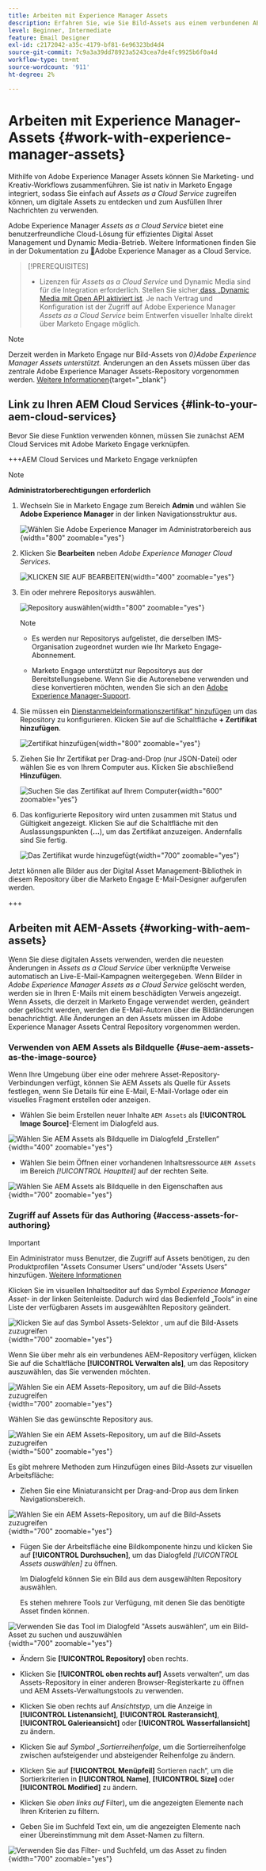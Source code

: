 ```yaml
---
title: Arbeiten mit Experience Manager Assets
description: Erfahren Sie, wie Sie Bild-Assets aus einem verbundenen AEM Assets-Repository beim Erstellen von Inhalten in Adobe Marketo Engage verwenden.
level: Beginner, Intermediate
feature: Email Designer
exl-id: c2172042-a35c-4179-bf81-6e96323bd4d4
source-git-commit: 7c9a3a39dd78923a5243cea7de4fc9925b6f0a4d
workflow-type: tm+mt
source-wordcount: '911'
ht-degree: 2%

---
```


# Arbeiten mit Experience Manager-Assets {#work-with-experience-manager-assets}

Mithilfe von Adobe Experience Manager Assets können Sie Marketing- und Kreativ-Workflows zusammenführen. Sie ist nativ in Marketo Engage integriert, sodass Sie einfach auf _Assets as a Cloud Service_ zugreifen können, um digitale Assets zu entdecken und zum Ausfüllen Ihrer Nachrichten zu verwenden.

Adobe Experience Manager _Assets as a Cloud Service_ bietet eine benutzerfreundliche Cloud-Lösung für effizientes Digital Asset Management und Dynamic Media-Betrieb. Weitere Informationen finden Sie in der Dokumentation zu [&#128279;](https://experienceleague.adobe.com/de/docs/experience-manager-cloud-service/content/assets/overview)Adobe Experience Manager as a Cloud Service.

>[!PREREQUISITES]
>
>* Lizenzen für _Assets as a Cloud Service_ und Dynamic Media sind für die Integration erforderlich. Stellen Sie sicher[ dass „Dynamic Media mit Open API aktiviert ist](https://experienceleague.adobe.com/de/docs/experience-manager-cloud-service/content/assets/dynamicmedia/dynamic-media-open-apis/dynamic-media-open-apis-overview#enable-dynamic-media-open-apis). Je nach Vertrag und Konfiguration ist der Zugriff auf Adobe Experience Manager _Assets as a Cloud Service_ beim Entwerfen visueller Inhalte direkt über Marketo Engage möglich.

>[!NOTE]
>
>Derzeit werden in Marketo Engage nur Bild-Assets von _0&rbrace;Adobe Experience Manager Assets unterstützt._ Änderungen an den Assets müssen über das zentrale Adobe Experience Manager Assets-Repository vorgenommen werden. [Weitere Informationen](https://experienceleague.adobe.com/de/docs/experience-manager-cloud-service/content/assets/manage/manage-digital-assets){target="_blank"}

## Link zu Ihren AEM Cloud Services {#link-to-your-aem-cloud-services}

Bevor Sie diese Funktion verwenden können, müssen Sie zunächst AEM Cloud Services mit Adobe Marketo Engage verknüpfen.

+++AEM Cloud Services und Marketo Engage verknüpfen

>[!NOTE]
>
>**Administratorberechtigungen erforderlich**

1. Wechseln Sie in Marketo Engage zum Bereich **Admin** und wählen Sie **Adobe Experience Manager** in der linken Navigationsstruktur aus.

   ![Wählen Sie Adobe Experience Manager im Administratorbereich aus](assets/access-the-ai-assistant-content-accelerator-1.png){width="800" zoomable="yes"}

1. Klicken Sie **Bearbeiten** neben _Adobe Experience Manager Cloud Services_.

   ![KLICKEN SIE AUF BEARBEITEN](assets/access-the-ai-assistant-content-accelerator-2.png){width="400" zoomable="yes"}

1. Ein oder mehrere Repositorys auswählen.

   ![Repository auswählen](assets/access-the-ai-assistant-content-accelerator-3.png){width="800" zoomable="yes"}

   >[!NOTE]
   >
   >* Es werden nur Repositorys aufgelistet, die derselben IMS-Organisation zugeordnet wurden wie Ihr Marketo Engage-Abonnement.
   >
   >* Marketo Engage unterstützt nur Repositorys aus der Bereitstellungsebene. Wenn Sie die Autorenebene verwenden und diese konvertieren möchten, wenden Sie sich an den [Adobe Experience Manager-Support](https://experienceleague.adobe.com/de/docs/experience-manager-cloud-manager/content/overview/help-resources).

1. Sie müssen ein [Dienstanmeldeinformationszertifikat“ hinzufügen](https://experienceleague.adobe.com/de/docs/experience-manager-learn/getting-started-with-aem-headless/authentication/service-credentials) um das Repository zu konfigurieren. Klicken Sie auf die Schaltfläche **+ Zertifikat hinzufügen**.

   ![Zertifikat hinzufügen](assets/access-the-ai-assistant-content-accelerator-4.png){width="800" zoomable="yes"}

1. Ziehen Sie Ihr Zertifikat per Drag-and-Drop (nur JSON-Datei) oder wählen Sie es von Ihrem Computer aus. Klicken Sie abschließend **Hinzufügen**.

   ![Suchen Sie das Zertifikat auf Ihrem Computer](assets/access-the-ai-assistant-content-accelerator-5.png){width="600" zoomable="yes"}

1. Das konfigurierte Repository wird unten zusammen mit Status und Gültigkeit angezeigt. Klicken Sie auf die Schaltfläche mit den Auslassungspunkten (**…**), um das Zertifikat anzuzeigen. Andernfalls sind Sie fertig.

   ![Das Zertifikat wurde hinzugefügt](assets/access-the-ai-assistant-content-accelerator-6.png){width="700" zoomable="yes"}

Jetzt können alle Bilder aus der Digital Asset Management-Bibliothek in diesem Repository über die Marketo Engage E-Mail-Designer aufgerufen werden.

+++

## Arbeiten mit AEM-Assets {#working-with-aem-assets}

Wenn Sie diese digitalen Assets verwenden, werden die neuesten Änderungen in _Assets as a Cloud Service_ über verknüpfte Verweise automatisch an Live-E-Mail-Kampagnen weitergegeben. Wenn Bilder in _Adobe Experience Manager Assets as a Cloud Service_ gelöscht werden, werden sie in Ihren E-Mails mit einem beschädigten Verweis angezeigt. Wenn Assets, die derzeit in Marketo Engage verwendet werden, geändert oder gelöscht werden, werden die E-Mail-Autoren über die Bildänderungen benachrichtigt. Alle Änderungen an den Assets müssen im Adobe Experience Manager Assets Central Repository vorgenommen werden.

### Verwenden von AEM Assets als Bildquelle {#use-aem-assets-as-the-image-source}

Wenn Ihre Umgebung über eine oder mehrere Asset-Repository-Verbindungen verfügt, können Sie AEM Assets als Quelle für Assets festlegen, wenn Sie Details für eine E-Mail, E-Mail-Vorlage oder ein visuelles Fragment erstellen oder anzeigen.

* Wählen Sie beim Erstellen neuer Inhalte `AEM Assets` als **[!UICONTROL Image Source]**-Element im Dialogfeld aus.

![Wählen Sie AEM Assets als Bildquelle im Dialogfeld „Erstellen“](assets/work-with-experience-manager-assets-1.png){width="400" zoomable="yes"}

* Wählen Sie beim Öffnen einer vorhandenen Inhaltsressource `AEM Assets` im Bereich _[!UICONTROL Hauptteil]_ auf der rechten Seite.

![Wählen Sie AEM Assets als Bildquelle in den Eigenschaften aus](assets/work-with-experience-manager-assets-2.png){width="700" zoomable="yes"}

### Zugriff auf Assets für das Authoring {#access-assets-for-authoring}

>[!IMPORTANT]
>
>Ein Administrator muss Benutzer, die Zugriff auf Assets benötigen, zu den Produktprofilen &quot;Assets Consumer Users“ und/oder &quot;Assets Users“ hinzufügen. [Weitere Informationen](https://experienceleague.adobe.com/de/docs/experience-manager-cloud-service/content/security/ims-support#managing-products-and-user-access-in-admin-console)

Klicken Sie im visuellen Inhaltseditor auf das Symbol _Experience Manager Asset-_ in der linken Seitenleiste. Dadurch wird das Bedienfeld „Tools“ in eine Liste der verfügbaren Assets im ausgewählten Repository geändert.

![Klicken Sie auf das Symbol Assets-Selektor , um auf die Bild-Assets zuzugreifen](assets/work-with-experience-manager-assets-3.png){width="700" zoomable="yes"}

Wenn Sie über mehr als ein verbundenes AEM-Repository verfügen, klicken Sie auf die Schaltfläche **[!UICONTROL Verwalten als]**, um das Repository auszuwählen, das Sie verwenden möchten.

![Wählen Sie ein AEM Assets-Repository, um auf die Bild-Assets zuzugreifen](assets/work-with-experience-manager-assets-4.png){width="700" zoomable="yes"}

Wählen Sie das gewünschte Repository aus.

![Wählen Sie ein AEM Assets-Repository, um auf die Bild-Assets zuzugreifen](assets/work-with-experience-manager-assets-5.png){width="500" zoomable="yes"}

Es gibt mehrere Methoden zum Hinzufügen eines Bild-Assets zur visuellen Arbeitsfläche:

* Ziehen Sie eine Miniaturansicht per Drag-and-Drop aus dem linken Navigationsbereich.

![Wählen Sie ein AEM Assets-Repository, um auf die Bild-Assets zuzugreifen](assets/work-with-experience-manager-assets-6.png){width="700" zoomable="yes"}

* Fügen Sie der Arbeitsfläche eine Bildkomponente hinzu und klicken Sie auf **[!UICONTROL Durchsuchen]**, um das Dialogfeld _[!UICONTROL Assets auswählen]_ zu öffnen.

  Im Dialogfeld können Sie ein Bild aus dem ausgewählten Repository auswählen.

  Es stehen mehrere Tools zur Verfügung, mit denen Sie das benötigte Asset finden können.

![Verwenden Sie das Tool im Dialogfeld &quot;Assets auswählen“, um ein Bild-Asset zu suchen und auszuwählen](assets/work-with-experience-manager-assets-7.png){width="700" zoomable="yes"}

* Ändern Sie **[!UICONTROL Repository]** oben rechts.

* Klicken Sie **[!UICONTROL oben rechts auf]** Assets verwalten“, um das Assets-Repository in einer anderen Browser-Registerkarte zu öffnen und AEM Assets-Verwaltungstools zu verwenden.

* Klicken Sie oben rechts auf _Ansichtstyp_, um die Anzeige in **[!UICONTROL Listenansicht]**, **[!UICONTROL Rasteransicht]**, **[!UICONTROL Galerieansicht]** oder **[!UICONTROL Wasserfallansicht]** zu ändern.

* Klicken Sie auf _Symbol „Sortierreihenfolge_, um die Sortierreihenfolge zwischen aufsteigender und absteigender Reihenfolge zu ändern.

* Klicken Sie auf **[!UICONTROL Menüpfeil]** Sortieren nach“, um die Sortierkriterien in **[!UICONTROL Name]**, **[!UICONTROL Size]** oder **[!UICONTROL Modified]** zu ändern.

* Klicken Sie _oben links auf_ Filter), um die angezeigten Elemente nach Ihren Kriterien zu filtern.

* Geben Sie im Suchfeld Text ein, um die angezeigten Elemente nach einer Übereinstimmung mit dem Asset-Namen zu filtern.

![Verwenden Sie das Filter- und Suchfeld, um das Asset zu finden](assets/work-with-experience-manager-assets-8.png){width="700" zoomable="yes"}
